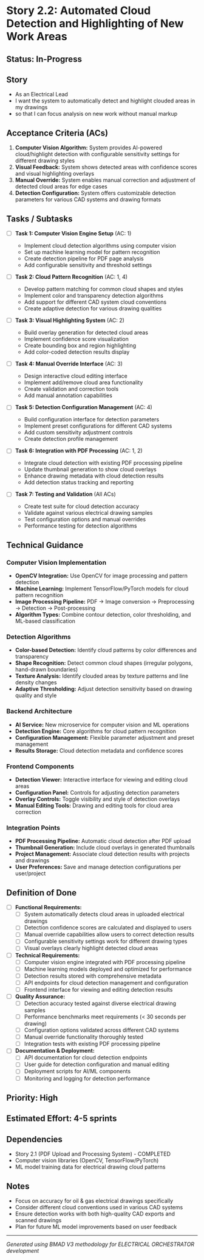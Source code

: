 # Story 2.2: Automated Cloud Detection and Highlighting of New Work Areas

## Status: In-Progress

## Story

- As an Electrical Lead
- I want the system to automatically detect and highlight clouded areas in my drawings
- so that I can focus analysis on new work without manual markup

## Acceptance Criteria (ACs)

1. **Computer Vision Algorithm:** System provides AI-powered cloud/highlight detection with configurable sensitivity settings for different drawing styles
2. **Visual Feedback:** System shows detected areas with confidence scores and visual highlighting overlays
3. **Manual Override:** System enables manual correction and adjustment of detected cloud areas for edge cases
4. **Detection Configuration:** System offers customizable detection parameters for various CAD systems and drawing formats

## Tasks / Subtasks

- [ ] **Task 1: Computer Vision Engine Setup** (AC: 1)
  - Implement cloud detection algorithms using computer vision
  - Set up machine learning model for pattern recognition
  - Create detection pipeline for PDF page analysis
  - Add configurable sensitivity and threshold settings

- [ ] **Task 2: Cloud Pattern Recognition** (AC: 1, 4)
  - Develop pattern matching for common cloud shapes and styles
  - Implement color and transparency detection algorithms
  - Add support for different CAD system cloud conventions
  - Create adaptive detection for various drawing qualities

- [ ] **Task 3: Visual Highlighting System** (AC: 2)
  - Build overlay generation for detected cloud areas
  - Implement confidence score visualization
  - Create bounding box and region highlighting
  - Add color-coded detection results display

- [ ] **Task 4: Manual Override Interface** (AC: 3)
  - Design interactive cloud editing interface
  - Implement add/remove cloud area functionality
  - Create validation and correction tools
  - Add manual annotation capabilities

- [ ] **Task 5: Detection Configuration Management** (AC: 4)
  - Build configuration interface for detection parameters
  - Implement preset configurations for different CAD systems
  - Add custom sensitivity adjustment controls
  - Create detection profile management

- [ ] **Task 6: Integration with PDF Processing** (AC: 1, 2)
  - Integrate cloud detection with existing PDF processing pipeline
  - Update thumbnail generation to show cloud overlays
  - Enhance drawing metadata with cloud detection results
  - Add detection status tracking and reporting

- [ ] **Task 7: Testing and Validation** (All ACs)
  - Create test suite for cloud detection accuracy
  - Validate against various electrical drawing samples
  - Test configuration options and manual overrides
  - Performance testing for detection algorithms

## Technical Guidance

### Computer Vision Implementation
- **OpenCV Integration:** Use OpenCV for image processing and pattern detection
- **Machine Learning:** Implement TensorFlow/PyTorch models for cloud pattern recognition
- **Image Processing Pipeline:** PDF → Image conversion → Preprocessing → Detection → Post-processing
- **Algorithm Types:** Combine contour detection, color thresholding, and ML-based classification

### Detection Algorithms
- **Color-based Detection:** Identify cloud patterns by color differences and transparency
- **Shape Recognition:** Detect common cloud shapes (irregular polygons, hand-drawn boundaries)
- **Texture Analysis:** Identify clouded areas by texture patterns and line density changes
- **Adaptive Thresholding:** Adjust detection sensitivity based on drawing quality and style

### Backend Architecture
- **AI Service:** New microservice for computer vision and ML operations
- **Detection Engine:** Core algorithms for cloud pattern recognition
- **Configuration Management:** Flexible parameter adjustment and preset management
- **Results Storage:** Cloud detection metadata and confidence scores

### Frontend Components
- **Detection Viewer:** Interactive interface for viewing and editing cloud areas
- **Configuration Panel:** Controls for adjusting detection parameters
- **Overlay Controls:** Toggle visibility and style of detection overlays
- **Manual Editing Tools:** Drawing and editing tools for cloud area correction

### Integration Points
- **PDF Processing Pipeline:** Automatic cloud detection after PDF upload
- **Thumbnail Generation:** Include cloud overlays in generated thumbnails
- **Project Management:** Associate cloud detection results with projects and drawings
- **User Preferences:** Save and manage detection configurations per user/project

## Definition of Done

- [ ] **Functional Requirements:**
  - [ ] System automatically detects cloud areas in uploaded electrical drawings
  - [ ] Detection confidence scores are calculated and displayed to users
  - [ ] Manual override capabilities allow users to correct detection results
  - [ ] Configurable sensitivity settings work for different drawing types
  - [ ] Visual overlays clearly highlight detected cloud areas

- [ ] **Technical Requirements:**
  - [ ] Computer vision engine integrated with PDF processing pipeline
  - [ ] Machine learning models deployed and optimized for performance
  - [ ] Detection results stored with comprehensive metadata
  - [ ] API endpoints for cloud detection management and configuration
  - [ ] Frontend interface for viewing and editing detection results

- [ ] **Quality Assurance:**
  - [ ] Detection accuracy tested against diverse electrical drawing samples
  - [ ] Performance benchmarks meet requirements (< 30 seconds per drawing)
  - [ ] Configuration options validated across different CAD systems
  - [ ] Manual override functionality thoroughly tested
  - [ ] Integration tests with existing PDF processing pipeline

- [ ] **Documentation & Deployment:**
  - [ ] API documentation for cloud detection endpoints
  - [ ] User guide for detection configuration and manual editing
  - [ ] Deployment scripts for AI/ML components
  - [ ] Monitoring and logging for detection performance

## Priority: High

## Estimated Effort: 4-5 sprints

## Dependencies
- Story 2.1 (PDF Upload and Processing System) - COMPLETED
- Computer vision libraries (OpenCV, TensorFlow/PyTorch)
- ML model training data for electrical drawing cloud patterns

## Notes
- Focus on accuracy for oil & gas electrical drawings specifically
- Consider different cloud conventions used in various CAD systems
- Ensure detection works with both high-quality CAD exports and scanned drawings
- Plan for future ML model improvements based on user feedback

---

*Generated using BMAD V3 methodology for ELECTRICAL ORCHESTRATOR development*